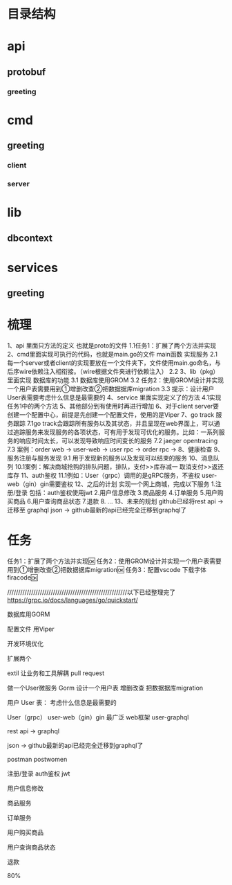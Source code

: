 # 目录结构
# api
## protobuf
### greeting

# cmd
## greeting
### client
### server

# lib
## dbcontext

# services
## greeting

# 梳理
1、api 里面只方法的定义 也就是proto的文件
	1.1任务1：扩展了两个方法并实现
2、cmd里面实现可执行的代码，也就是main.go的文件 main函数 实现服务
	2.1 每一个server或者client的实现要放在一个文件夹下，文件使用main.go命名，与后序wire依赖注入相衔接。（wire根据文件夹进行依赖注入）
	2.2
3、lib（pkg）里面实现 数据库的功能
	3.1 数据库使用GROM
	3.2 任务2：使用GROM设计并实现一个用户表需要用到①增删改查②把数据据库migration
	3.3 提示：设计用户User表需要考虑什么信息是最需要的
4、service 里面实现定义了的方法
	4.1实现任务1中的两个方法
5、其他部分到有使用时再进行增加
6、对于client server要创建一个配置中心，前提是先创建一个配置文件，使用的是Viper
7、go track 服务跟踪
	7.1go track会跟踪所有服务以及其状态，并且呈现在web界面上，可以通过追踪服务来发现服务的各项状态，可有用于发现可优化的服务。比如：一系列服务的响应时间太长，可以发现导致响应时间变长的服务
	7.2 jaeger opentracing
	7.3 案例：order web  -> user-web  -> user rpc  -> order rpc ->
8、健康检查
9、服务注册与服务发现
	9.1 用于发现新的服务以及发现可以结束的服务
10、消息队列
	10.1案例：解决商城抢购的排队问题，排队，支付>>库存减一 取消支付>>返还库存
11、auth鉴权
	11.1例如：User（grpc）调用的是gRPC服务，不鉴权  user-web（gin）gin需要鉴权
12、之后的计划
	实现一个网上商城，完成以下服务
	1.注册/登录 包括：auth鉴权使用jwt
	2.用户信息修改
	3.商品服务
	4.订单服务
	5.用户购买商品
	6.用户查询商品状态
	7.退款
	8. ...
13、未来的规划
	github已经将rest api ->迁移至 graphql
	json -> github最新的api已经完全迁移到graphql了
# 任务
任务1：扩展了两个方法并实现🆗
任务2：使用GROM设计并实现一个用户表需要用到①增删改查②把数据据库migration🆗
任务3：配置vscode 下载字体firacode🆗

///////////////////////////////////////////////////////以下已经整理完了
https://grpc.io/docs/languages/go/quickstart/

数据库用GORM

配置文件  用Viper

开发环境优化

扩展两个

extil 让业务和工具解耦 pull request

做一个User微服务   Gorm  设计一个用户表   增删改查   把数据据库migration

用户 User 表： 考虑什么信息是最需要的

User（grpc）  user-web（gin）gin 最广泛 web框架  user-graphql

rest api -> graphql

json -> github最新的api已经完全迁移到graphql了

postman  postwomen

注册/登录     auth鉴权  jwt

用户信息修改

商品服务

订单服务

用户购买商品

用户查询商品状态

退款

80%